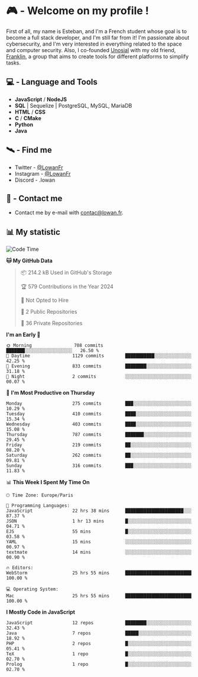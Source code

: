 # 🎮 - Welcome on my profile !
First of all, my name is Esteban, and I'm a French student whose goal is to become a full stack developer, and I'm still far from it!
I'm passionate about cybersecurity, and I'm very interested in everything related to the space and computer security.
Also, I co-founded [Unosial](https://github.com/Unosial) with my old friend, [Franklin](https://github.com/AbaFranklin/), a group that aims to create tools for different platforms to simplify tasks. 



## 💻 - Language and Tools
- **JavaScript** / **NodeJS**
- **SQL** | Sequelize | PostgreSQL, MySQL, MariaDB
- **HTML** / **CSS**
- **C** / **CMake**
- **Python**
- **Java**

## 🛰️ - Find me

 - Twitter - [@LowanFr](https://twitter.com/LowanFr/)
 - Instagram - [@LowanFr](https://instagram.com/LowanFr)
 - Discord -  .lowan
 
## 📡 - Contact me
 - Contact me by e-mail with [contac@lowan.fr](mailto:contact@lowan.fr).

## 📊 My statistic
<!--START_SECTION:waka-->
![Code Time](http://img.shields.io/badge/Code%20Time-1%2C067%20hrs%208%20mins-blue)

**🐱 My GitHub Data** 

> 📦 214.2 kB Used in GitHub's Storage 
 > 
> 🏆 579 Contributions in the Year 2024
 > 
> 🚫 Not Opted to Hire
 > 
> 📜 2 Public Repositories 
 > 
> 🔑 36 Private Repositories 
 > 
**I'm an Early 🐤** 

```text
🌞 Morning                708 commits         ███████░░░░░░░░░░░░░░░░░░   26.50 % 
🌆 Daytime                1129 commits        ███████████░░░░░░░░░░░░░░   42.25 % 
🌃 Evening                833 commits         ████████░░░░░░░░░░░░░░░░░   31.18 % 
🌙 Night                  2 commits           ░░░░░░░░░░░░░░░░░░░░░░░░░   00.07 % 
```
📅 **I'm Most Productive on Thursday** 

```text
Monday                   275 commits         ███░░░░░░░░░░░░░░░░░░░░░░   10.29 % 
Tuesday                  410 commits         ████░░░░░░░░░░░░░░░░░░░░░   15.34 % 
Wednesday                403 commits         ████░░░░░░░░░░░░░░░░░░░░░   15.08 % 
Thursday                 787 commits         ███████░░░░░░░░░░░░░░░░░░   29.45 % 
Friday                   219 commits         ██░░░░░░░░░░░░░░░░░░░░░░░   08.20 % 
Saturday                 262 commits         ██░░░░░░░░░░░░░░░░░░░░░░░   09.81 % 
Sunday                   316 commits         ███░░░░░░░░░░░░░░░░░░░░░░   11.83 % 
```


📊 **This Week I Spent My Time On** 

```text
🕑︎ Time Zone: Europe/Paris

💬 Programming Languages: 
JavaScript               22 hrs 38 mins      ██████████████████████░░░   87.37 % 
JSON                     1 hr 13 mins        █░░░░░░░░░░░░░░░░░░░░░░░░   04.71 % 
EJS                      55 mins             █░░░░░░░░░░░░░░░░░░░░░░░░   03.58 % 
YAML                     15 mins             ░░░░░░░░░░░░░░░░░░░░░░░░░   00.97 % 
textmate                 14 mins             ░░░░░░░░░░░░░░░░░░░░░░░░░   00.90 % 

🔥 Editors: 
WebStorm                 25 hrs 55 mins      █████████████████████████   100.00 % 

💻 Operating System: 
Mac                      25 hrs 55 mins      █████████████████████████   100.00 % 
```

**I Mostly Code in JavaScript** 

```text
JavaScript               12 repos            ████████░░░░░░░░░░░░░░░░░   32.43 % 
Java                     7 repos             █████░░░░░░░░░░░░░░░░░░░░   18.92 % 
PHP                      2 repos             █░░░░░░░░░░░░░░░░░░░░░░░░   05.41 % 
TeX                      1 repo              █░░░░░░░░░░░░░░░░░░░░░░░░   02.70 % 
Prolog                   1 repo              █░░░░░░░░░░░░░░░░░░░░░░░░   02.70 % 
```




<!--END_SECTION:waka-->

